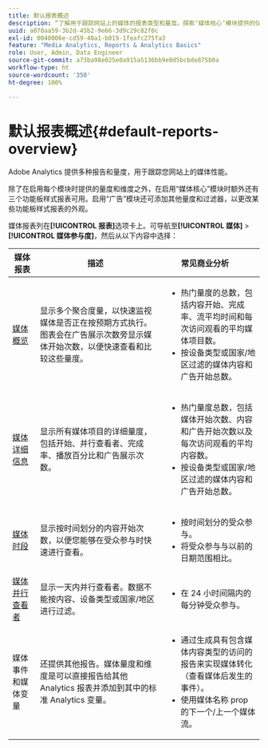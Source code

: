 ```yaml
---
title: 默认报表概述
description: “了解用于跟踪网站上的媒体的报表类型和量度。探索‘媒体核心’模块提供的仪表板式报表。”
uuid: a078aa59-3b2d-45b2-9e66-3d9c29c82f0c
exl-id: 0040006e-cd59-48a1-b019-1feafc275fa3
feature: "Media Analytics, Reports & Analytics Basics"
role: User, Admin, Data Engineer
source-git-commit: a73ba98e025e0a915a5136bb9e0d5bcbde875b0a
workflow-type: ht
source-wordcount: '350'
ht-degree: 100%

---
```


# 默认报表概述{#default-reports-overview}

Adobe Analytics 提供多种报告和量度，用于跟踪您网站上的媒体性能。

除了在启用每个模块时提供的量度和维度之外，在启用“媒体核心”模块时额外还有三个功能板样式报表可用。启用“广告”模块还可添加其他量度和过滤器，以更改某些功能板样式报表的外观。

媒体报表列在&#x200B;**[!UICONTROL 报表]**&#x200B;选项卡上。可导航至&#x200B;**[!UICONTROL 媒体]** > **[!UICONTROL 媒体参与度]**，然后从以下内容中选择：

| 媒体报表 | 描述     | 常见商业分析       |
| --- | --- | --- |
| [媒体概览](media-reports-overview.md) | 显示多个聚合度量，以快速监视媒体是否正在按预期方式执行。图表会在广告展示次数旁显示媒体开始次数，以便快速查看和比较这些量度。 | <ul> <li>热门量度的总数，包括内容开始、完成率、流平均时间和每次访问观看的平均媒体项目数。  </li> <li>按设备类型或国家/地区过滤的媒体内容和广告开始总数。  </li> </ul> |
| [媒体详细信息](media-reports-detail.md) | 显示所有媒体项目的详细量度，包括开始、并行查看者、完成率、播放百分比和广告展示次数。 | <ul> <li>热门量度总数，包括媒体开始次数、内容和广告开始次数以及每次访问观看的平均内容数。  </li> <li>按设备类型或国家/地区过滤的媒体内容和广告开始总数。  </li> </ul> |
| [媒体时段](media-reports-daypart.md) | 显示按时间划分的内容开始次数，以便您能够在受众参与时快速进行查看。 | <ul> <li>按时间划分的受众参与。  </li> <li>将受众参与与以前的日期范围相比。  </li> </ul> |
| [媒体并行查看者](media-concurrent-viewers-reports.md) | 显示一天内并行查看者。数据不能按内容、设备类型或国家/地区进行过滤。 | <ul> <li>在 24 小时间隔内的每分钟受众参与。  </li> </ul> |
| 媒体事件和媒体变量 | 还提供其他报告。媒体量度和维度是可以直接报告给其他 Analytics 报表并添加到其中的标准 Analytics 变量。 | <ul> <li>通过生成具有包含媒体内容类型的访问的报告来实现媒体转化（查看媒体后发生的事件）。  </li> <li>使用媒体名称 prop 的下一个/上一个媒体流。  </li> </ul> |
